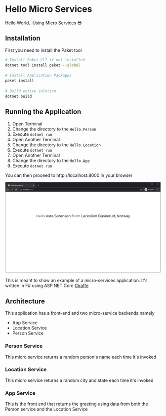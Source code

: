 # Hello Micro Services

Hello World.. Using Micro Services 😎

## Installation

First you need to install the Paket tool

```bash
# Install Paket CLI if not installed
dotnet tool install paket --global

# Install Application Packages
paket install

# Build entire solution
dotnet build
```

## Running the Application

1. Open Terminal
2. Change the directory to the `Hello.Person`
3. Execute `dotnet run`
4. Open Another Terminal
5. Change the directory to the `Hello.Location`
6. Execute `dotnet run`
7. Open Another Terminal
8. Change the directory to the `Hello.App`
9. Execute `dotnet run`


You can then proceed to http://localhost:8000 in your browser

![Hello Microservices](docs/images/hellomicroservices.png)


This is meant to show an example of a micro-services application. It's written in F# using ASP.NET Core [Giraffe](https://github.com/giraffe-fsharp/Giraffe)


## Architecture
This application has a front-end and two micro-service backends namely

- App Service
- Location Service
- Person Service

### Person Service

This micro service returns a random person's name each time it's invoked

### Location Service

This micro service returns a random city and state each time it's invoked

### App Service

This is the front end that returns the greeting using data from both the Person service and the Location Service

